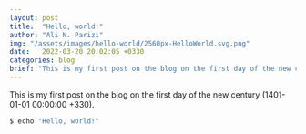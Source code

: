 ```yaml
---
layout: post
title:  "Hello, world!"
author: "Ali N. Parizi"
img: "/assets/images/hello-world/2560px-HelloWorld.svg.png"
date:   2022-03-20 20:02:05 +0330
categories: blog
brief: "This is my first post on the blog on the first day of the new century. Happy nowrooz to all people around the world!"
---
```

This is my first post on the blog on the first day of the new century (1401-01-01 00:00:00 +330).

```bash
$ echo "Hello, world!"
```
